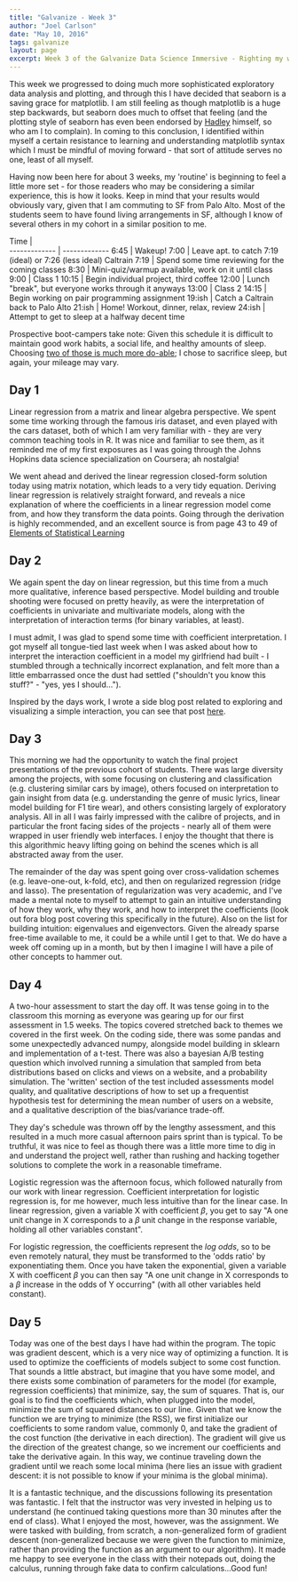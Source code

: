 ```yaml
---
title: "Galvanize - Week 3"
author: "Joel Carlson"
date: "May 10, 2016"
tags: galvanize
layout: page
excerpt: Week 3 of the Galvanize Data Science Immersive - Righting my wrongs with regressions  
---
```




This week we progressed to doing much more sophisticated exploratory data analysis and plotting, and through this I have decided that seaborn is a saving grace for matplotlib. I am still feeling as though matplotlib is a huge step backwards, but seaborn does much to offset that feeling (and the plotting style of seaborn has even been endorsed by [Hadley](http://www.github.com/hadley) himself, so who am I to complain). In coming to this conclusion, I identified within myself a certain resistance to learning and understanding matplotlib syntax which I must be mindful of moving forward - that sort of attitude serves no one, least of all myself.

Having now been here for about 3 weeks, my 'routine' is beginning to feel a little more set - for those readers who may be considering a similar experience, this is how it looks. Keep in mind that your results would obviously vary, given that I am commuting to SF from Palo Alto. Most of the students seem to have found living arrangements in SF, although I know of several others in my cohort in a similar position to me.

Time  |  
------------- | -------------
6:45  | Wakeup!
7:00  | Leave apt. to catch 7:19 (ideal) or 7:26 (less ideal) Caltrain
7:19  | Spend some time reviewing for the coming classes
8:30  | Mini-quiz/warmup available, work on it until class
9:00  | Class 1
10:15 | Begin individual project, third coffee
12:00 | Lunch "break", but everyone works through it anyways
13:00 | Class 2
14:15  | Begin working on pair programming assignment
19:ish | Catch a Caltrain back to Palo Alto
21:ish | Home! Workout, dinner, relax, review
24:ish | Attempt to get to sleep at a halfway decent time

Prospective boot-campers take note: Given this schedule it is difficult to maintain good work habits, a social life, and healthy amounts of sleep. Choosing [two of those is much more do-able](http://imgur.com/EZl3a81); I chose to sacrifice sleep, but again, your mileage may vary.

## Day 1

Linear regression from a matrix and linear algebra perspective. We spent some time working through the famous iris dataset, and even played with the cars dataset, both of which I am very familiar with - they are very common teaching tools in R. It was nice and familiar to see them, as it reminded me of my first exposures as I was going through the Johns Hopkins data science specialization on Coursera; ah nostalgia!

We went ahead and derived the linear regression closed-form solution today using matrix notation, which leads to a very tidy equation. Deriving linear regression is relatively straight forward, and reveals a nice explanation of where the coefficients in a linear regression model come from, and how they transform the data points. Going through the derivation is highly recommended, and an excellent source is from page 43 to 49 of [Elements of Statistical Learning](http://statweb.stanford.edu/~tibs/ElemStatLearn/)

## Day 2

We again spent the day on linear regression, but this time from a much more qualitative, inference based perspective. Model building and trouble shooting were focused on pretty heavily, as were the interpretation of coefficients in univariate and multivariate models, along with the interpretation of interaction terms (for binary variables, at least).

I must admit, I was glad to spend some time with coefficient interpretation. I got myself all tongue-tied last week when I was asked about how to interpret the interaction coefficient in a model my girlfriend had built - I stumbled through a technically incorrect explanation, and felt more than a little embarrassed once the dust had settled ("shouldn't you know this stuff?" - "yes, yes I should...").

Inspired by the days work, I wrote a side blog post related to exploring and visualizing a simple interaction, you can see that post [here](http://joelcarlson.github.io/2016/05/10/Exploring-Interactions/).

## Day 3

This morning we had the opportunity to watch the final project presentations of the previous cohort of students. There was large diversity among the projects, with some focusing on clustering and classification (e.g. clustering similar cars by image), others focused on interpretation to gain insight from data (e.g. understanding the genre of music lyrics, linear model building for F1 tire wear), and others consisting largely of exploratory analysis. All in all I was fairly impressed with the calibre of projects, and in particular the front facing sides of the projects - nearly all of them were wrapped in user friendly web interfaces. I enjoy the thought that there is this algorithmic heavy lifting going on behind the scenes which is all abstracted away from the user.

The remainder of the day was spent going over cross-validation schemes (e.g. leave-one-out, k-fold, etc), and then on regularized regression (ridge and lasso). The presentation of regularization was very academic, and I've made a mental note to myself to attempt to gain an intuitive understanding of how they work, why they work, and how to interpret the coefficients (look out fora blog post covering this specifically in the future). Also on the list for building intuition: eigenvalues and eigenvectors. Given the already sparse free-time available to me, it could be a while until I get to that. We do have a week off coming up in a month, but by then I imagine I will have a pile of other concepts to hammer out.

## Day 4

A two-hour assessment to start the day off. It was tense going in to the classroom this morning as everyone was gearing up for our first assessment in 1.5 weeks. The topics covered stretched back to themes we covered in the first week. On the coding side, there was some pandas and some unexpectedly advanced numpy, alongside model building in sklearn and implementation of a t-test. There was also a bayesian A/B testing question which involved running a simulation that sampled from beta distributions based on clicks and views on a website, and a probability simulation. The 'written' section of the test included assessments model quality, and qualitative descriptions of how to set up a frequentist hypothesis test for determining the mean number of users on a website, and a qualitative description of the bias/variance trade-off.

They day's schedule was thrown off by the lengthy assessment, and this resulted in a much more casual afternoon pairs sprint than is typical. To be truthful, it was nice to feel as though there was a little more time to dig in and understand the project well, rather than rushing and hacking together solutions to complete the work in a reasonable timeframe.

Logistic regression was the afternoon focus, which followed naturally from our work with linear regression. Coefficient interpretation for logistic regression is, for me however, much less intuitive than for the linear case. In linear regression, given a variable X with coefficient $\beta$, you get to say "A one unit change in X corresponds to a $\beta$ unit change in the response variable, holding all other variables constant".

For logistic regression, the coefficients represent the *log odds*, so to be even remotely natural, they must be transformed to the 'odds ratio' by exponentiating them. Once you have taken the exponential, given a variable X with coefficent $\beta$ you can then say "A one unit change in X corresponds to a $\beta$ increase in the odds of Y occurring" (with all other variables held constant).

## Day 5

Today was one of the best days I have had within the program. The topic was gradient descent, which is a very nice way of optimizing a function. It is used to optimize the coefficients of models subject to some cost function. That sounds a little abstract, but imagine that you have some model, and there exists some combination of parameters for the model (for example, regression coefficients) that minimize, say, the sum of squares. That is, our goal is to find the coefficients which, when plugged into the model, minimize the sum of squared distances to our line. Given that we know the function we are trying to minimize (the RSS), we first initialize our coefficients to some random value, commonly 0, and take the gradient of the cost function (the derivative in each direction). The gradient will give us the direction of the greatest change, so we increment our coefficients and take the derivative again. In this way, we continue traveling down the gradient until we reach some local minima (here lies an issue with gradient descent: it is not possible to know if your minima is the global minima).

It is a fantastic technique, and the discussions following its presentation was fantastic. I felt that the instructor was very invested in helping us to understand (he continued taking questions more than 30 minutes after the end of class). What I enjoyed the most, however, was the assignment. We were tasked with building, from scratch, a non-generalized form of gradient descent (non-generalized because we were given the function to minimize, rather than providing the function as an argument to our algorithm). It made me happy to see everyone in the class with their notepads out, doing the calculus, running through fake data to confirm calculations...Good fun!
